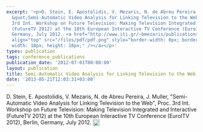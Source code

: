 ```yaml
---
excerpt: '<p>D. Stein, E. Apostolidis, V. Mezaris, N. de Abreu Pereira, J. Muller,
  &quot;Semi-Automatic Video Analysis for Linking Television to the Web&quot;, Proc.
  3rd Int. Workshop on Future Television: Making Television Integrated and Interactive
  (FutureTV 2012) at the 10th European Interactive TV Conference (EuroITV 2012), Berlin,
  Germany, July 2012. <a href="http://www.iti.gr/~bmezaris/publications/futureTV12.pdf"><img
  align="top" src="/files/pdf/pdf.png" style="border-width: 0px; border-style: solid;
  width: 18px; height: 18px;" /></a></p>'
types: publication
tags: conference_publications
publication_date: '2012-07-01T00:00:00'
layout: publication
title: Semi-Automatic Video Analysis for Linking Television to the Web
date: '2013-05-21T12:03:31+03:00'
---
```

<p>D. Stein, E. Apostolidis, V. Mezaris, N. de Abreu Pereira, J. Muller, &quot;Semi-Automatic Video Analysis for Linking Television to the Web&quot;, Proc. 3rd Int. Workshop on Future Television: Making Television Integrated and Interactive (FutureTV 2012) at the 10th European Interactive TV Conference (EuroITV 2012), Berlin, Germany, July 2012. <a href="http://www.iti.gr/~bmezaris/publications/futureTV12.pdf"><img align="top" src="/files/pdf/pdf.png" style="border-width: 0px; border-style: solid; width: 18px; height: 18px;" /></a></p>
